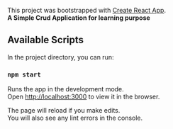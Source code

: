 This project was bootstrapped with [Create React App](https://github.com/facebook/create-react-app). <br />
<b>A Simple Crud Application for learning purpose</b>

## Available Scripts

In the project directory, you can run:

### `npm start`

Runs the app in the development mode.<br />
Open [http://localhost:3000](http://localhost:3000) to view it in the browser.

The page will reload if you make edits.<br />
You will also see any lint errors in the console.


